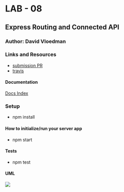 # LAB - 08

## Express Routing and Connected API

### Author: David Vloedman

### Links and Resources

* [submission PR](https://github.com/david-vloedman-401-advanced-javascript/lab-07-api-server/pull/1)
* [travis](https://www.travis-ci.com/david-vloedman-401-advanced-javascript/lab-07-api-server)



#### Documentation

[Docs Index](./docs/index.html)

### Setup

* npm install

#### How to initialize/run your server app

* npm start
  
#### Tests

* npm test

#### UML

![](./assets/lab08.png)
